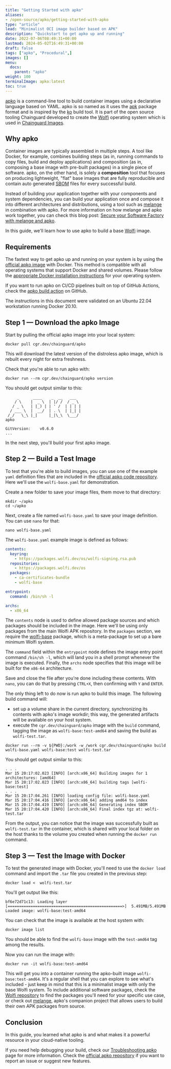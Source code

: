 ```yaml
---
title: "Getting Started with apko"
aliases:
- /open-source/apko/getting-started-with-apko
type: "article"
lead: "Minimalist OCI image builder based on APK"
description: "Quickstart to get apko up and running"
date: 2022-07-06T08:49:31+00:00
lastmod: 2024-05-02T16:49:31+00:00
draft: false
tags: ["apko", "Procedural",]
images: []
menu:
  docs:
    parent: "apko"
weight: 100
terminalImage: apko:latest
toc: true
---
```


[apko](http://github.com/chainguard-dev/apko) is a command-line tool to build container images using a declarative language based on YAML. apko is so named as it uses the [apk](https://wiki.alpinelinux.org/wiki/Package_management) package format and is inspired by the [ko](https://github.com/google/ko) build tool. It is part of the open source tooling Chainguard developed to create the [Wolfi](/open-source/wolfi) operating system which is used in [Chainguard Images](/chainguard/chainguard-images). 

## Why apko
Container images are typically assembled in multiple steps. A tool like Docker, for example, combines building steps (as in, running commands to copy files, build and deploy applications) and composition (as in, composing a base image with pre-built packages) in a single piece of software. apko, on the other hand, is solely a **composition** tool that focuses on producing lightweight, "flat" base images that are fully reproducible and contain auto generated [SBOM](https://www.cisa.gov/sbom) files for every successful build.

Instead of building your application together with your components and system dependencies, you can build your application once and compose it into different architectures and distributions, using a tool such as [melange](https://github.com/chainguard-dev/melange) in combination with apko. For more information on how melange and apko work together, you can check this blog post: [Secure your Software Factory with melange and apko](https://blog.chainguard.dev/secure-your-software-factory-with-melange-and-apko/).

In this guide, we'll learn how to use apko to build a base [Wolfi](/open-source/wolfi/overview/) image.

## Requirements

The fastest way to get apko up and running on your system is by using the [official apko image](https://images.chainguard.dev/directory/image/apko/overview) with Docker. This method is compatible with all operating systems that support Docker and shared volumes. Please follow the [appropriate Docker installation instructions](https://docs.docker.com/get-docker/) for your operating system.

If you want to run apko on CI/CD pipelines built on top of GitHub Actions, check the [apko build action](https://github.com/chainguard-images/actions/tree/main/apko-build) on GitHub.

The instructions in this document were validated on an Ubuntu 22.04 workstation running Docker 20.10.

## Step 1 — Download the apko Image

Start by pulling the official apko image into your local system:

```shell
docker pull cgr.dev/chainguard/apko
```

This will download the latest version of the distroless apko image, which is rebuilt every night for extra freshness.

Check that you're able to run apko with:

```shell
docker run --rm cgr.dev/chainguard/apko version
```

You should get output similar to this:

```
     _      ____    _  __   ___
    / \    |  _ \  | |/ /  / _ \
   / _ \   | |_) | | ' /  | | | |
  / ___ \  |  __/  | . \  | |_| |
 /_/   \_\ |_|     |_|\_\  \___/
apko

GitVersion:    v0.6.0
...
```

In the next step, you'll build your first apko image.


## Step 2 — Build a Test Image

To test that you're able to build images, you can use one of the example `yaml` definition files that are included in the [official apko code repository](https://github.com/chainguard-dev/apko/tree/main/examples). Here we'll use the `wolfi-base.yaml` for demonstration.

Create a new folder to save your image files, them move to that directory:

```shell
mkdir ~/apko
cd ~/apko
```

Next, create a file named `wolfi-base.yaml` to save your image definition. You can use `nano` for that:

```shell
nano wolfi-base.yaml
```

The `wolfi-base.yaml` example image is defined as follows:

```yaml
contents:
  keyring:
    - https://packages.wolfi.dev/os/wolfi-signing.rsa.pub
  repositories:
    - https://packages.wolfi.dev/os
  packages:
    - ca-certificates-bundle
    - wolfi-base

entrypoint:
  command: /bin/sh -l

archs:
  - x86_64
```

The `contents` node is used to define allowed package sources and which packages should be included in the image. Here we'll be using only packages from the main Wolfi APK repository. In the `packages` section, we require the [wolfi-base](https://github.com/wolfi-dev/os/blob/main/wolfi-base.yaml) package, which is a meta-package to set up a bare minimum Wolfi system.

The `command` field within the `entrypoint` node defines the image entry point command `/bin/sh -l`, which will land you in a shell prompt whenever the image is executed. Finally, the `archs` node specifies that this image will be built for the `x86-64` architecture.

Save and close the file after you're done including these contents. With `nano`, you can do that by pressing `CTRL+X`, then confirming with `Y` and `ENTER`.

The only thing left to do now is run apko to build this image. The following build command will:

- set up a volume share in the current directory, synchronizing its contents with apko's image workdir; this way, the generated artifacts will be available on your host system.
- execute the `cgr.dev/chainguard/apko` image with the `build` command, tagging the image as `wolfi-base:test-amd64` and saving the build as `wolfi-test.tar`.

```shell
docker run --rm -v ${PWD}:/work -w /work cgr.dev/chainguard/apko build wolfi-base.yaml wolfi-base:test wolfi-test.tar
```

You should get output similar to this:

```
. . .
Mar 15 20:17:02.023 [INFO] [arch:x86_64] Building images for 1 architectures: [amd64]
Mar 15 20:17:02.023 [INFO] [arch:x86_64] building tags [wolfi-base:test]
. . .
Mar 15 20:17:04.261 [INFO] loading config file: wolfi-base.yaml
Mar 15 20:17:04.416 [INFO] [arch:x86_64] adding amd64 to index
Mar 15 20:17:04.419 [INFO] [arch:x86_64] Generating index SBOM
Mar 15 20:17:04.420 [INFO] [arch:x86_64] Final index tgz at: wolfi-test.tar
```

From the output, you can notice that the image was successfully built as `wolfi-test.tar` in the container, which is shared with your local folder on the host thanks to the volume you created when running the `docker run` command.

## Step 3 — Test the Image with Docker

To test the generated image with Docker, you'll need to use the `docker load` command and import the `.tar` file you created in the previous step:

```shell
docker load <  wolfi-test.tar
```
You'll get output like this:
```
bf6e72d71c13: Loading layer [==================================================>]  5.491MB/5.491MB
Loaded image: wolfi-base:test-amd64
```

You can check that the image is available at the host system with:

```shell
docker image list
```

You should be able to find the `wolfi-base` image with the `test-amd64` tag among the results.

Now you can run the image with:

```shell
docker run -it wolfi-base:test-amd64
```

This will get you into a container running the apko-built image `wolfi-base:test-amd64`. It's a regular shell that you can explore to see what's included - just keep in mind that this is a minimalist image with only the base Wolfi system. To include additional software packages, check the [Wolfi repository](https://github.com/wolfi-dev/os) to find the packages you'll need for your specific use case, or check out [melange](/open-source/melange/), apko's companion project that allows users to build their own APK packages from source.

## Conclusion

In this guide, you learned what apko is and what makes it a powerful resource in your cloud-native tooling.

If you need help debugging your build, check our [Troubleshooting apko](/open-source/apko/troubleshooting/) page for more information.
Check the [official apko repository](https://github.com/chainguard-dev/apko/) if you want to report an issue or suggest new features.

